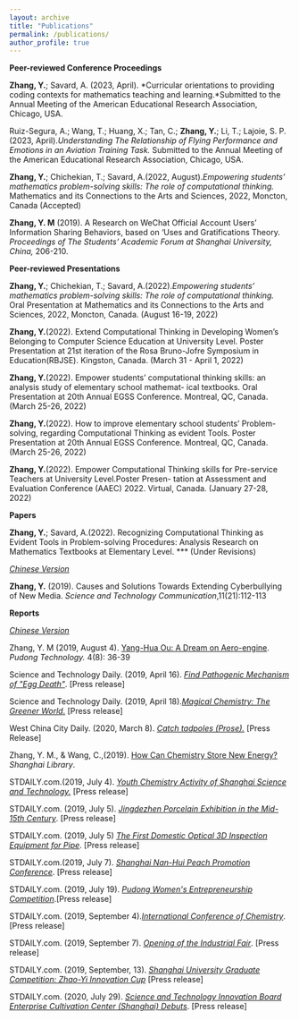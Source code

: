 ```yaml
---
layout: archive
title: "Publications"
permalink: /publications/
author_profile: true
---
```


**Peer-reviewed Conference Proceedings**

**Zhang, Y.**; Savard, A. (2023, April). *Curricular orientations to providing coding contexts for mathematics teaching and learning.*Submitted to the Annual Meeting of the American Educational Research Association, Chicago, USA.

Ruiz-Segura, A.; Wang, T.; Huang, X.; Tan, C.; **Zhang, Y.**; Li, T.; Lajoie, S. P. (2023, April).*Understanding The Relationship of Flying Performance and Emotions in an Aviation Training Task.* Submitted to the Annual Meeting of the American Educational Research Association, Chicago, USA.

**Zhang, Y.**; Chichekian, T.; Savard, A.(2022, August).*Empowering students’ mathematics problem-solving skills: The role of computational thinking.* Mathematics and its Connections to the Arts and Sciences, 2022, Moncton, Canada (Accepted)

**Zhang, Y. M** (2019). A Research on WeChat Official Account Users’ Information Sharing Behaviors, based on ‘Uses and Gratifications Theory. *Proceedings of The Students’ Academic Forum at Shanghai University, China,* 206-210.



**Peer-reviewed Presentations**

**Zhang, Y.**; Chichekian, T.; Savard, A.(2022).*Empowering students’ mathematics problem-solving skills: The role of computational thinking.* Oral Presentation at Mathematics and its Connections to the Arts and Sciences, 2022, Moncton, Canada. (August 16-19, 2022)

**Zhang, Y.**(2022). Extend Computational Thinking in Developing Women’s Belonging to Computer Science Education at University Level. Poster Presentation at 21st iteration of the Rosa Bruno-Jofre Symposium in Education(RBJSE). Kingston, Canada. (March 31 - April 1, 2022)

**Zhang, Y.**(2022). Empower students’ computational thinking skills: an analysis study of elementary school mathemat- ical textbooks. Oral Presentation at 20th Annual EGSS Conference. Montreal, QC, Canada.(March 25-26, 2022)

**Zhang, Y.**(2022). How to improve elementary school students’ Problem-solving, regarding Computational Thinking as evident Tools. Poster Presentation at 20th Annual EGSS Conference. Montreal, QC, Canada. (March 25-26, 2022)

**Zhang, Y.**(2022). Empower Computational Thinking skills for Pre-service Teachers at University Level.Poster Presen- tation at Assessment and Evaluation Conference (AAEC) 2022. Virtual, Canada. (January 27-28, 2022)



**Papers**

**Zhang, Y.**; Savard, A.(2022). Recognizing Computational Thinking as Evident Tools in Problem-solving Procedures: Analysis Research on Mathematics Textbooks at Elementary Level. *** (Under Revisions)

<u>*Chinese Version*</u> 

**Zhang, Y.** (2019). Causes and Solutions Towards Extending Cyberbullying of New Media. *Science and Technology Communication*,11(21):112-113



**Reports** 

<u>*Chinese Version*</u>

Zhang, Y. M (2019, August 4). [Yang-Hua Ou: A Dream on Aero-engine](https://drive.google.com/file/d/1aQ4Ockg6SKhhFTyaJTa8-bIWfDm2RX9c/view?usp=sharing). *Pudong Technology.* 4(8): 36-39 

Science and Technology Daily. (2019, April 16). [*Find Pathogenic Mechanism of "Egg Death"*](https://drive.google.com/file/d/1smGSC4yXF5fuA0k3oQjIw0EFd4LzPZ89/view). [Press release] 

Science and Technology Daily. (2019, April 18).[*Magical Chemistry: The Greener World*.](https://drive.google.com/file/d/1GVnFGskluKnjFrnUT3TvoKLVt5iKVZtE/view?usp=sharing) [Press release] 

West China City Daily. (2020, March 8). [*Catch tadpoles (Prose).*](https://www.wccdaily.com.cn/shtml/hxdsb/20200308/126306.shtml) [Press Release]

Zhang, Y. M., & Wang, C.,(2019). [How Can Chemistry Store New Energy?](https://drive.google.com/file/d/19zQVRY1Gh_h6mT5g8b0iKh3Q7eICLVl6/view?usp=sharing) *Shanghai Library*. 

STDAILY.com.(2019, July 4). [*Youth Chemistry Activity of Shanghai Science and Technology.*](http://m.stdaily.com/02/shanghai/2019-07/05/content_776016.shtml) [Press release]

STDAILY.com. (2019, July 5). [*Jingdezhen Porcelain Exhibition in the Mid-15th Century*](https://drive.google.com/file/d/1vXc1ilwmnj8tbCyKxKec-TtXIZxOKw0D/view?usp=sharing). [Press release]

STDAILY.com. (2019, July 5) [*The First Domestic Optical 3D Inspection Equipment for Pipe*](http://m.stdaily.com/02/shanghai/2019-07/05/content_776016.shtml). [Press release]

STDAILY.com.(2019, July 7). [*Shanghai Nan-Hui Peach Promotion Conference*]( http://www.stdaily.com/02/shanghai/2019-07/07/content_776127.shtml). [Press release]

STDAILY.com. (2019, July 19). [*Pudong Women's Entrepreneurship Competition*](http://m.stdaily.com/02/shanghai/2019-07/19/content_778017.shtml).[Press release] 

STDAILY.com. (2019, September 4).[*International Conference of Chemistry*](http://www.stdaily.com/index/kejixinwen/2019-09/04/content_789517.shtml?from=singlemessage&isappinstalled=0). [Press release] 

STDAILY.com. (2019, September 7). [*Opening of the Industrial Fair*](http://search01.stdaily.com:8080/guestweb/s?searchWord=%25E5%25B7%25A5%25E5%258D%259A%25E4%25BC%259A%25E5%25BC%2580%25E5%25B9%2595%25E5%259C%25A8%25E5%258D%25B3&column=%25E5%2585%25A8%25E9%2583%25A8&wordPlace=0&orderBy=0&startTime=&endTime=&pageSize=10&pageNum=0&timeStamp=0&siteCode=N000008328&siteCodes=&checkHandle=1&strFileType=%25E5%2585%25A8%25E9%2583%25A8%25E6%25A0%25BC%25E5%25BC%258F&sonSiteCode=&areaSearchFlag=1&secondSearchWords=&countKey=%200&left_right_index=0). [Press release]

STDAILY.com. (2019, September, 13). [*Shanghai University Graduate Competition: Zhao-Yi Innovation Cup*](http://www.stdaily.com/02/shanghai/2019-07/13/content_777242.shtml) [Press release] 

STDAILY.com. (2020, July 29). [*Science and Technology Innovation Board Enterprise Cultivation Center (Shanghai) Debuts*](http://m.stdaily.com/index/kejixinwen/2020-07/29/content_978857.shtml). [Press release]

